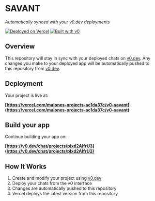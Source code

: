 # SAVANT

*Automatically synced with your [v0.dev](https://v0.dev) deployments*

[![Deployed on Vercel](https://img.shields.io/badge/Deployed%20on-Vercel-black?style=for-the-badge&logo=vercel)](https://vercel.com/malones-projects-ac1da37c/v0-savant)
[![Built with v0](https://img.shields.io/badge/Built%20with-v0.dev-black?style=for-the-badge)](https://v0.dev/chat/projects/plxd2AIfrU3)

## Overview

This repository will stay in sync with your deployed chats on [v0.dev](https://v0.dev).
Any changes you make to your deployed app will be automatically pushed to this repository from [v0.dev](https://v0.dev).

## Deployment

Your project is live at:

**[https://vercel.com/malones-projects-ac1da37c/v0-savant](https://vercel.com/malones-projects-ac1da37c/v0-savant)**

## Build your app

Continue building your app on:

**[https://v0.dev/chat/projects/plxd2AIfrU3](https://v0.dev/chat/projects/plxd2AIfrU3)**

## How It Works

1. Create and modify your project using [v0.dev](https://v0.dev)
2. Deploy your chats from the v0 interface
3. Changes are automatically pushed to this repository
4. Vercel deploys the latest version from this repository